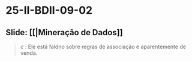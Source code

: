 # 25-II-BDII-09-02

## Slide: [[|Mineração de Dados]]

> *c* : Ele está faldno sobre regras de associação e aparentemente de venda.